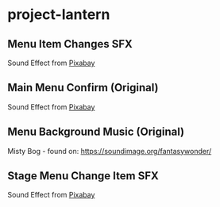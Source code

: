 # project-lantern

## Menu Item Changes SFX

Sound Effect from <a href="https://pixabay.com/sound-effects/?utm_source=link-attribution&utm_medium=referral&utm_campaign=music&utm_content=44930">Pixabay</a>

## Main Menu Confirm (Original)

Sound Effect from <a href="https://pixabay.com/?utm_source=link-attribution&utm_medium=referral&utm_campaign=music&utm_content=71787">Pixabay</a>

## Menu Background Music (Original)

Misty Bog
    - found on: https://soundimage.org/fantasywonder/

## Stage Menu Change Item SFX

Sound Effect from <a href="https://pixabay.com/?utm_source=link-attribution&utm_medium=referral&utm_campaign=music&utm_content=99756">Pixabay</a>

